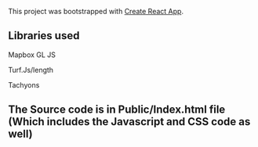 This project was bootstrapped with [Create React App](https://github.com/facebook/create-react-app).

## Libraries used

Mapbox GL JS

Turf.Js/length

Tachyons

## The Source code is in Public/Index.html file (Which includes the Javascript and CSS code as well)

